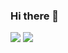 ### Hi there 👋

<!--
**DonggunSeo2/DonggunSeo2** is a ✨ _special_ ✨ repository because its `README.md` (this file) appears on your GitHub profile.

Here are some ideas to get you started:

- 🔭 I’m currently working on ...
- 🌱 I’m currently learning ...
- 👯 I’m looking to collaborate on ...
- 🤔 I’m looking for help with ...
- 💬 Ask me about ...
- 📫 How to reach me: ...
- 😄 Pronouns: ...
- ⚡ Fun fact: ...
-->
<img src="https://img.shields.io/badge/Android-3DDC84?style=flat-square&logo=Android&logoColor=white"/>
<a href="https://www.notion.so/AI-CV-a3bdd4c05e6848358e91aa451f30dcad?pvs=4" target="_blank"><img src="https://img.shields.io/badge/Donggun_Seo_CV-000000?style=flat-square&logo=https://img.shields.io/badge/Notion&logoColor=000000"/></a>
